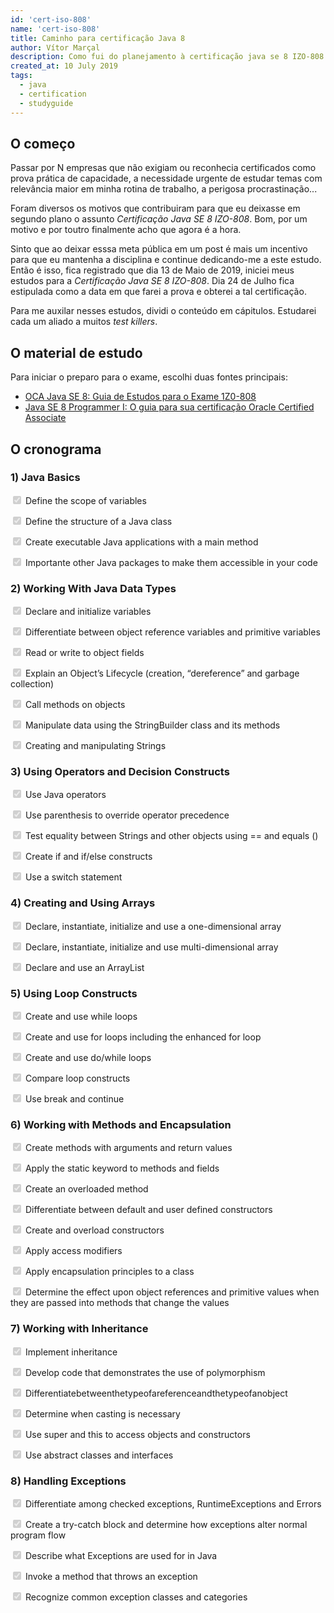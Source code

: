 ```yaml
---
id: 'cert-iso-808'
name: 'cert-iso-808'
title: Caminho para certificação Java 8
author: Vítor Marçal
description: Como fui do planejamento à certificação java se 8 IZO-808
created_at: 10 July 2019
tags:
  - java
  - certification
  - studyguide
---
```

## O começo

Passar por N empresas que não exigiam ou reconhecia certificados como prova prática de capacidade, a necessidade urgente de estudar temas com relevância maior em minha rotina de trabalho, a perigosa procrastinação...

Foram diversos os motivos que contribuiram para que eu deixasse em segundo plano o assunto *Certificação Java SE 8 IZO-808*.
Bom, por um motivo e por toutro finalmente acho que agora é a hora.

Sinto que ao deixar esssa meta pública em um post é mais um incentivo para que eu mantenha a disciplina e continue dedicando-me a este estudo.
Então é isso, fica registrado que dia 13 de Maio de 2019, iniciei meus estudos para a *Certificação Java SE 8 IZO-808*. 
Dia 24 de Julho fica estipulada como a data em que farei a prova e obterei a tal certificação.

Para me auxilar nesses estudos, dividi o conteúdo em cápitulos. Estudarei cada um aliado a muitos *test killers*.

## O material de estudo

Para iniciar o preparo para o exame, escolhi duas fontes principais:

  - <a href="https://www.amazon.com.br/gp/product/8582604769/ref=ppx_yo_dt_b_asin_title_o02_s00?ie=UTF8&psc=1" target="_blank" rel="noopener noreferrer">OCA Java SE 8: Guia de Estudos para o Exame 1Z0-808</a>
  - <a href="https://ler.amazon.com.br/kp/embed?asin=B019NGYH8W&preview=newtab&linkCode=kpe&ref_=cm_sw_r_kb_dp_lkaaDbD2ZHTTR" target="_blank" rel="noopener noreferrer">Java SE 8 Programmer I: O guia para sua certificação Oracle Certified Associate</a>

## O cronograma 

### 1) Java Basics

 <input type="checkbox" checked disabled> Define the scope of variables
 
 <input type="checkbox" checked disabled> Define the structure of a Java class
 
 <input type="checkbox" checked disabled> Create executable Java applications with a main method
 
 <input type="checkbox" checked disabled> Importante other Java packages to make them accessible in your code
 
### 2) Working With Java Data Types
 
 
 <input type="checkbox" checked disabled> Declare and initialize variables
 
 <input type="checkbox" checked disabled> Differentiate between object reference variables and primitive variables
 
 <input type="checkbox" checked disabled> Read or write to object fields
 
 <input type="checkbox" checked disabled> Explain an Object’s Lifecycle (creation, “dereference” and garbage  collection)
 
 <input type="checkbox" checked disabled> Call methods on objects
 
 <input type="checkbox" checked disabled> Manipulate data using the StringBuilder class and its methods
 
 <input type="checkbox" checked disabled> Creating and manipulating Strings
 
 
### 3) Using Operators and Decision Constructs
 
 
 <input type="checkbox" checked disabled> Use Java operators
 
 <input type="checkbox" checked disabled> Use parenthesis to override operator precedence
 
 <input type="checkbox" checked disabled> Test equality between Strings and other objects using == and equals ()
 
 <input type="checkbox" checked disabled> Create if and if/else constructs
 
 <input type="checkbox" checked disabled> Use a switch statement
 
 
### 4) Creating and Using Arrays
 
 
 <input type="checkbox" checked disabled> Declare, instantiate, initialize and use a one-dimensional array
 
 <input type="checkbox" checked disabled> Declare, instantiate, initialize and use multi-dimensional array
 
 <input type="checkbox" checked disabled> Declare and use an ArrayList
 
 
### 5) Using Loop Constructs
 
 
 <input type="checkbox" checked disabled> Create and use while loops
 
 <input type="checkbox" checked disabled> Create and use for loops including the enhanced for loop
 
 <input type="checkbox" checked disabled> Create and use do/while loops
 
 <input type="checkbox" checked disabled> Compare loop constructs
 
 <input type="checkbox" checked disabled> Use break and continue
 
 
### 6) Working with Methods and Encapsulation
 
 
 <input type="checkbox" checked disabled> Create methods with arguments and return values
 
 <input type="checkbox" checked disabled> Apply the static keyword to methods and fields
 
 <input type="checkbox" checked disabled> Create an overloaded method
 
 <input type="checkbox" checked disabled> Differentiate between default and user defined constructors
 
 <input type="checkbox" checked disabled> Create and overload constructors
 
 <input type="checkbox" checked disabled> Apply access modifiers
 
 <input type="checkbox" checked disabled> Apply encapsulation principles to a class
 
 <input type="checkbox" checked disabled> Determine the effect upon object references and primitive values  when they are passed into methods that change the values
 
 
### 7) Working with Inheritance
 
 
 <input type="checkbox" checked disabled> Implement inheritance
 
 <input type="checkbox" checked disabled> Develop code that demonstrates the use of polymorphism
 
 <input type="checkbox" checked disabled> Differentiatebetweenthetypeofareferenceandthetypeofanobject
 
 <input type="checkbox" checked disabled> Determine when casting is necessary
 
 <input type="checkbox" checked disabled> Use super and this to access objects and constructors
 
 <input type="checkbox" checked disabled> Use abstract classes and interfaces
 
 
### 8) Handling Exceptions
  
 <input type="checkbox" checked disabled> Differentiate among checked exceptions, RuntimeExceptions and  Errors
 
 <input type="checkbox" checked disabled> Create a try-catch block and determine how exceptions alter normal  program flow
 
 <input type="checkbox" checked disabled> Describe what Exceptions are used for in Java
 
 <input type="checkbox" checked disabled> Invoke a method that throws an exception
 
 <input type="checkbox" checked disabled> Recognize common exception classes and categories

